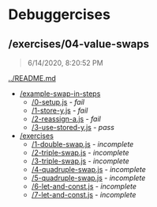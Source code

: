 # Debuggercises 

## /exercises/04-value-swaps 

> 6/14/2020, 8:20:52 PM 

[../README.md](../README.md)

- [/example-swap-in-steps](./example-swap-in-steps/README.md)
  - [/0-setup.js](./example-swap-in-steps/README.md#0-setupjs) - _fail_ 
  - [/1-store-y.js](./example-swap-in-steps/README.md#1-store-yjs) - _fail_ 
  - [/2-reassign-a.js](./example-swap-in-steps/README.md#2-reassign-ajs) - _fail_ 
  - [/3-use-stored-y.js](./example-swap-in-steps/README.md#3-use-stored-yjs) - _pass_ 
- [/exercises](./exercises/README.md)
  - [/1-double-swap.js](./exercises/README.md#1-double-swapjs) - _incomplete_ 
  - [/2-triple-swap.js](./exercises/README.md#2-triple-swapjs) - _incomplete_ 
  - [/3-triple-swap.js](./exercises/README.md#3-triple-swapjs) - _incomplete_ 
  - [/4-quadruple-swap.js](./exercises/README.md#4-quadruple-swapjs) - _incomplete_ 
  - [/5-quadruple-swap.js](./exercises/README.md#5-quadruple-swapjs) - _incomplete_ 
  - [/6-let-and-const.js](./exercises/README.md#6-let-and-constjs) - _incomplete_ 
  - [/7-let-and-const.js](./exercises/README.md#7-let-and-constjs) - _incomplete_ 

